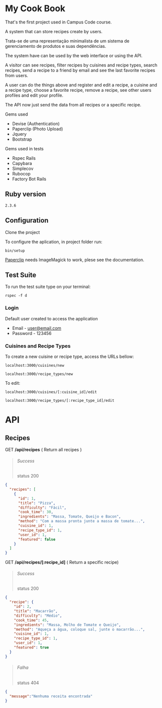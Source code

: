 # My Cook Book

That's the first project used in Campus Code course.

A system that can store recipes create by users.

Trata-se de uma representação minimalista de um sistema de gerenciamento de produtos e suas dependências.

The system have can be used by the web interface or using the API.

A visitor can see recipes, filter recipes by cuisines and recipe types, search recipes, send a recipe to a friend by email and see the last favorite recipes from users.

A user can do the things above and register and edit a recipe, a cuisine and a recipe type, choose a favorite recipe, remove a recipe, see other users profiles and edit your profile.

The API now just send the data from all recipes or a specific recipe.

Gems used
  - Devise          (Authentication)
  - Paperclip       (Photo Upload)
  - Jquery
  - Bootstrap

Gems used in tests
  - Rspec Rails         
  - Capybara
  - Simplecov           
  - Rubocop             
  - Factory Bot Rails   
## Ruby version
```
2.3.6
```
## Configuration

Clone the project

To configure the aplication, in project folder run:
```
bin/setup
```

[Paperclip](https://github.com/thoughtbot/paperclip/wiki/Requirements) needs ImageMagick to work, plese see the documentation.

## Test Suite 

To run the test suite type on your terminal:
```
rspec -f d
```

### Login

  Default user created to access the application
  - Email - user@email.com
  - Password - 123456

### Cuisines and Recipe Types

To create a new cuisine or recipe type, access the URLs bellow:
```
localhost:3000/cuisines/new
```
```
localhost:3000/recipe_types/new
```

To edit:
```
localhost:3000/cuisines/[:cuisine_id]/edit
```
```
localhost:3000/recipe_types/[:recipe_type_id]/edit
```

# API

## Recipes

GET **/api/recipes** ( Return all recipes )
> ###### Success
> status 200 <br>
```json
{
  "recipes": [
    {
      "id": 1,
      "title": "Pizza",
      "difficulty": "Fácil",
      "cook_time": 30,
      "ingredients": "Massa, Tomate, Queijo e Bacon",
      "method": "Com a massa pronta junte a massa de tomate...",
      "cuisine_id": 1,
      "recipe_type_id": 1,
      "user_id": 1,
      "featured": false
    }
  ]
}
```

GET **/api/recipes/[:recipe_id]** ( Return a specific recipe)
> ###### Success
> status 200 <br>
```json
{
  "recipe": {
    "id": 2,
    "title": "Macarrão",
    "difficulty": "Médio",
    "cook_time": 45,
    "ingredients": "Massa, Molho de Tomate e Queijo",
    "method": "Aqueça a água, coloque sal, junte o macarrão...",
    "cuisine_id": 1,
    "recipe_type_id": 1,
    "user_id": 1,
    "featured": true
  }
}
```
> ###### Falha
> status 404 <br>
```json
{
  "message":"Nenhuma receita encontrada"
}
```
